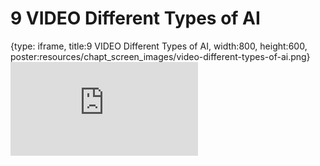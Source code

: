 # 9 VIDEO Different Types of AI
 
{type: iframe, title:9 VIDEO Different Types of AI, width:800, height:600, poster:resources/chapt_screen_images/video-different-types-of-ai.png}
![](https://hutchdatascience.org/AI_for_Decision_Makers/no_toc/video-different-types-of-ai.html)
 

 
